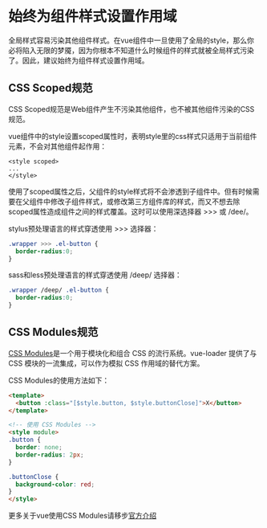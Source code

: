 # 始终为组件样式设置作用域

全局样式容易污染其他组件样式。在vue组件中一旦使用了全局的style，那么你必将陷入无限的梦魇，因为你根本不知道什么时候组件的样式就被全局样式污染了。因此，建议始终为组件样式设置作用域。

## CSS Scoped规范

CSS Scoped规范是Web组件产生不污染其他组件，也不被其他组件污染的CSS规范。

vue组件中的style设置scoped属性时，表明style里的css样式只适用于当前组件元素，不会对其他组件起作用：
```vue
<style scoped>
...
</style>
```
使用了scoped属性之后，父组件的style样式将不会渗透到子组件中。但有时候需要在父组件中修改子组件样式，或修改第三方组件库的样式，而又不想去除scoped属性造成组件之间的样式覆盖。这时可以使用深选择器 >>> 或 /dee/。

stylus预处理语言的样式穿透使用 >>> 选择器：
```css
.wrapper >>> .el-button {
  border-radius:0;
}
```

sass和less预处理语言的样式穿透使用 /deep/ 选择器：
```css
.wrapper /deep/ .el-button {
  border-radius:0;
}
```

## CSS Modules规范

[CSS Modules](https://github.com/css-modules/css-modules)是一个用于模块化和组合 CSS 的流行系统。vue-loader 提供了与 CSS 模块的一流集成，可以作为模拟 CSS 作用域的替代方案。

CSS Modules的使用方法如下：
```html
<template>
  <button :class="[$style.button, $style.buttonClose]">X</button>
</template>

<!-- 使用 CSS Modules -->
<style module>
.button {
  border: none;
  border-radius: 2px;
}

.buttonClose {
  background-color: red;
}
</style>
```
更多关于vue使用CSS Modules请移步[官方介绍](https://vue-loader-v14.vuejs.org/zh-cn/features/css-modules.html)
